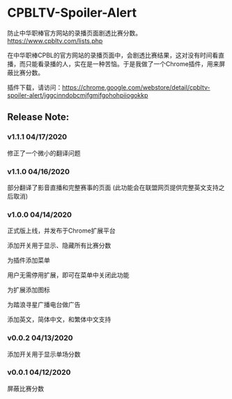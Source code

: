 # CPBLTV-Spoiler-Alert
防止中华职棒官方网站的录播页面剧透比赛分数。https://www.cpbltv.com/lists.php

在中华职棒CPBL的官方网站的录播页面中，会剧透比赛结果，这对没有时间看直播，而只能看录播的人，实在是一种苦恼。于是我做了一个Chrome插件，用来屏蔽比赛分数。

插件下载，请访问：https://chrome.google.com/webstore/detail/cpbltv-spoiler-alert/jggcinndobcmjfgmifgohohpiiogokkp

## Release Note:

### v1.1.1 04/17/2020

修正了一个微小的翻译问题

### v1.1.0 04/16/2020

部分翻译了影音直播和完整赛事的页面 (此功能会在联盟网页提供完整英文支持之后取消)

### v1.0.0 04/14/2020

正式版上线，并发布于Chrome扩展平台

添加开关用于显示、隐藏所有比赛分数

为插件添加菜单

用户无需停用扩展，即可在菜单中关闭此功能

为扩展添加图标

为踏浪寻星广播电台做广告

添加英文，简体中文，和繁体中文支持

### v0.0.2 04/13/2020

添加开关用于显示单场分数

### v0.0.1 04/12/2020

屏蔽比赛分数

